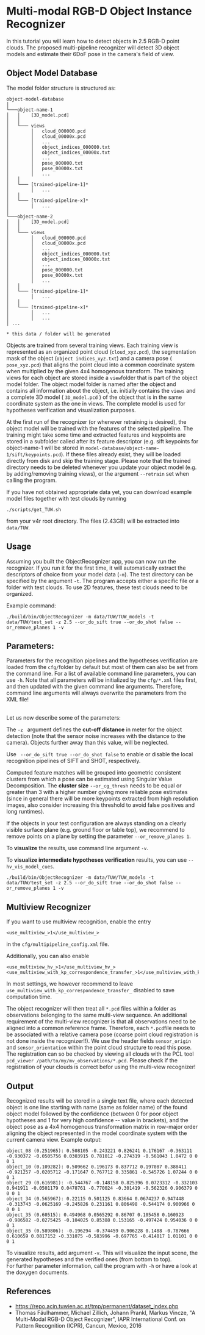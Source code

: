 # Multi-modal RGB-D Object Instance Recognizer

In this tutorial you will learn how to detect objects in 2.5 RGB-D point clouds. The proposed multi-pipeline recognizer will detect 3D object models and estimate their 6DoF pose in the camera's field of view.


## Object Model Database  
The model folder structure is structured as: 

```
object-model-database  
│
└───object-name-1
│   │    [3D_model.pcd]
│   │
│   └─── views
│        │   cloud_000000.pcd
│        │   cloud_00000x.pcd
│        │   ...
│        │   object_indices_000000.txt
│        │   object_indices_00000x.txt
│        │   ...
│        │   pose_000000.txt
│        │   pose_00000x.txt
│        │   ...
│   │
│   └─── [trained-pipeline-1]*
│        │   ...
│   │
│   └─── [trained-pipeline-x]*
│        │   ...
│   
└───object-name-2
│   │    [3D_model.pcd]
│   │
│   └─── views
│        │   cloud_000000.pcd
│        │   cloud_00000x.pcd
│        │   ...
│        │   object_indices_000000.txt
│        │   object_indices_00000x.txt
│        │   ...
│        │   pose_000000.txt
│        │   pose_00000x.txt
│        │   ...
│   │
│   └─── [trained-pipeline-1]*
│        │   ...
│   │
│   └─── [trained-pipeline-x]*
│        │   ...
│        │   ...
│ ...
```
`* this data / folder will be generated`

Objects are trained from several training views. Each training view is represented as an organized point cloud (`cloud_xyz.pcd`), the segmentation mask of the object (`object indices_xyz.txt`) and a camera pose ( `pose_xyz.pcd`) that aligns the point cloud into a common coordinate system when multiplied by the given 4x4 homogenous transform. The training views for each object are stored inside a `view`folder that is part of the object model folder. The object model folder is named after the object and contains all information about the object, i.e. initially contains the `views` and a complete 3D model ( `3D_model.pcd` ) of the object that is in the same coordinate system as the one in views. The complete model is used for hypotheses verification and visualization purposes. 

At the first run of the recognizer (or whenever retraining is desired), the object model will be trained with the features of the selected pipeline. The training might take some time and extracted features and keypoints are stored in a subfolder called after its feature descriptor (e.g. sift keypoints for object-name-1 will be stored in `model-database/object-name-1/sift/keypoints.pcd`). If these files already exist, they will be loaded directly from disk and skip the training stage. Please note that the trained directory needs to be deleted whenever you update your object model (e.g. by adding/removing training views), or the argument `--retrain` set when calling the program.

If you have not obtained appropriate data yet, you can download example model files together with test clouds  by running
```
./scripts/get_TUW.sh
```
from your v4r root directory. The files (2.43GB) will be extracted into `data/TUW`.

## Usage
Assuming you built the ObjectRecognizer app, you can now run the recognizer. If you run it for the first time, it will automatically extract the descriptors of choice from your model data (`-m`). 
The test directory can be specified by the argument `-t`. The program accepts either a specific file or a folder with test clouds. To use 2D features, these test clouds need to be organized. 

Example command:

```
./build/bin/ObjectRecognizer -m data/TUW/TUW_models -t data/TUW/test_set -z 2.5 --or_do_sift true --or_do_shot false --or_remove_planes 1 -v
```

## Parameters:
 Parameters for the recognition pipelines and the hypotheses verification are loaded from the `cfg/`folder by default but most of them can also be set from the command line. For a list of available command line parameters, you can use `-h`. Note that all parameters will be initialized by the `cfg/*.xml` files first, and then updated with the given command line arguments. Therefore, command line arguments will always overwrite the parameters from the XML file!

 
 <br>
 Let us now describe some of the parameters:
 
The `-z ` argument defines the **cut-off distance** in meter for the object detection (note that the sensor noise increases with the distance to the camera). Objects further away than this value, will be neglected.

Use ` --or_do_sift true --or_do_shot false` to enable or disable the local recognition pipelines of SIFT and SHOT, respectively.

Computed feature matches will be grouped into geometric consistent clusters from which a pose can be estimated using Singular Value Decomposition. The **cluster size** `--or_cg_thresh` needs to be equal or greater than 3 with a higher number giving more reliable pose estimates (since in general there will be more keypoints extracted from high resolution images, also consider increasing this threshold to avoid false positives and long runtimes). 

If the objects in your test configuration are always standing on a clearly visible surface plane (e.g. ground floor or table top), we recommend to remove points on a plane by setting the parameter `--or_remove_planes 1`.

To **visualize** the results, use command line argument `-v`. 

To **visualize intermediate hypotheses verification** results, you can use `--hv_vis_model_cues`.

```
./build/bin/ObjectRecognizer -m data/TUW/TUW_models -t data/TUW/test_set -z 2.5 --or_do_sift true --or_do_shot false --or_remove_planes 1 -v
```


## Multiview Recognizer
If you want to use multiview recognition, enable the entry

```
<use_multiview_>1</use_multiview_>
``` 
in the `cfg/multipipeline_config.xml` file. 

Additionally, you can also enable 
```
<use_multiview_hv_>1</use_multiview_hv_>
<use_multiview_with_kp_correspondence_transfer_>1</use_multiview_with_kp_correspondence_transfer_>
```
In most settings, we however recommend to leave `use_multiview_with_kp_correspondence_transfer_` disabled to save computation time. 

The object recognizer will then treat all `*.pcd` files within a folder as observations belonging to the same multi-view sequence. An additional requirement of the multi-view recognizer is that all observations need to be aligned into a common reference frame. Therefore, each `*.pcd`file needs to be associated with a relative camera pose (coarse point cloud registration is not done inside the recognizer!!). We use the header fields `sensor_origin` and `sensor_orientation` within the point cloud structure to read this pose. The registration can so be checked by viewing all clouds with the PCL tool `pcd_viewer /path/to/my/mv_observations/*.pcd`. 
Please check if the registration of your clouds is correct befor using the multi-view recognizer!

## Output
Recognized results will be stored in a single text file, where each detected object is one line starting with name (same as folder name) of the found object model followed by the confidence (between 0 for poor object hypotheses and 1 for very high confidence -- value in brackets), and the object pose as a 4x4 homogenous transformation matrix in row-major order aligning the object represented in the model coordinate system with the current camera view. Example output:
```
object_08 (0.251965): 0.508105 -0.243221 0.826241 0.176167 -0.363111 -0.930372 -0.0505756 0.0303915 0.781012 -0.274319 -0.561043 1.0472 0 0 0 1 
object_10 (0.109282): 0.509662 0.196173 0.837712 0.197087 0.388411 -0.921257 -0.0205712 -0.171647 0.767712 0.335861 -0.545726 1.07244 0 0 0 1 
object_29 (0.616981): -0.544767 -0.148158 0.825396 0.0723312 -0.332103 0.941911 -0.0501179 0.0478761 -0.770024 -0.301419 -0.562326 0.906379 0 0 0 1 
object_34 (0.565967): 0.22115 0.501125 0.83664 0.0674237 0.947448 -0.313743 -0.0625169 -0.245826 0.231161 0.806498 -0.544174 0.900966 0 0 0 1 
object_35 (0.60515): 0.494968 0.0565292 0.86707 0.105458 0.160923 -0.986582 -0.0275425 -0.104025 0.85388 0.153165 -0.497424 0.954036 0 0 0 1 
object_35 (0.589806): -0.196294 -0.374459 0.906228 0.1488 -0.787666 0.610659 0.0817152 -0.331075 -0.583996 -0.697765 -0.414817 1.01101 0 0 0 1 
```
To visualize results, add argument `-v`. This will visualize the input scene, the generated hypotheses and the verified ones (from bottom to top).   
For further parameter information, call the program with `-h` or have a look at the doxygen documents.  




## References
* https://repo.acin.tuwien.ac.at/tmp/permanent/dataset_index.php
* Thomas Fäulhammer, Michael Zillich, Johann Prankl, Markus Vincze, "A Multi-Modal RGB-D Object Recognizer", IAPR International Conf. on Pattern Recognition (ICPR), Cancun, Mexico, 2016

